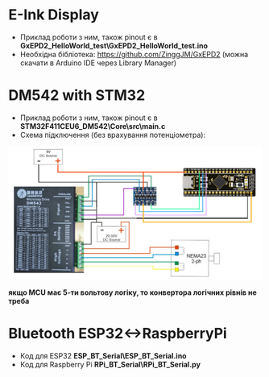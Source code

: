 # E-Ink Display

- Приклад роботи з ним, також pinout є в **GxEPD2_HelloWorld_test\\GxEPD2_HelloWorld_test.ino**
- Необхідна бібліотека: <https://github.com/ZinggJM/GxEPD2> (можна скачати в Arduino IDE через Library Manager)

# DM542 with STM32

- Приклад роботи з ним, також pinout є в **STM32F411CEU6_DM542\\Core\\src\\main.c**
- Схема підключення (без врахування потенціометра):  
  
![Reference image](/_images/dm542_stm32.png)  
  
**якщо MCU має 5-ти вольтову логіку, то конвертора логічних рівнів не треба**

# Bluetooth ESP32<->RaspberryPi
- Код для ESP32 **ESP_BT_Serial\\ESP_BT_Serial.ino**
- Код для Raspberry Pi **RPi_BT_Serial\\RPi_BT_Serial.py**